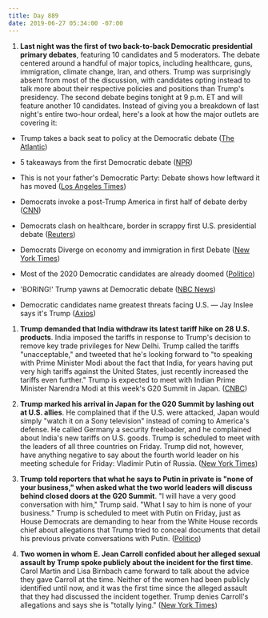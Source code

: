 ```yaml
---
title: Day 889
date: 2019-06-27 05:34:00 -07:00
---
```


1. **Last night was the first of two back-to-back Democratic presidential primary debates**, featuring 10 candidates and 5 moderators. The debate centered around a handful of major topics, including healthcare, guns, immigration, climate change, Iran, and others. Trump was surprisingly absent from most of the discussion, with candidates opting instead to talk more about their respective policies and positions than Trump's presidency. The second debate begins tonight at 9 p.m. ET and will feature another 10 candidates. Instead of giving you a breakdown of last night's entire two-hour ordeal, here's a look at how the major outlets are covering it:

* Trump takes a back seat to policy at the Democratic debate ([The Atlantic](https://www.theatlantic.com/ideas/archive/2019/06/first-democratic-debate-ignored-donald-trump/592699/))

* 5 takeaways from the first Democratic debate ([NPR](https://www.npr.org/2019/06/27/736451302/5-takeaways-from-the-first-democratic-debate))

* This is not your father's Democratic Party: Debate shows how leftward it has moved ([Los Angeles Times](https://www.latimes.com/politics/la-na-pol-2020-democratic-debate-miami-analysis-20190626-story.html))

* Democrats invoke a post-Trump America in first half of debate derby ([CNN](https://www.cnn.com/2019/06/27/politics/election-2020-democrats-debates-donald-trump/index.html))

* Democrats clash on healthcare, border in scrappy first U.S. presidential debate ([Reuters](https://www.reuters.com/article/us-usa-election-debate-idUSKCN1TR168))

* Democrats Diverge on economy and immigration in first Debate ([New York Times](https://www.nytimes.com/2019/06/26/us/politics/democratic-debate-2020.html))

* Most of the 2020 Democratic candidates are already doomed ([Politico](https://www.politico.com/story/2019/06/26/first-2020-democratic-debate-candidates-late-primary-1384617))

* 'BORING!' Trump yawns at Democratic debate ([NBC News](https://www.nbcnews.com/politics/2020-election/trump-slams-democratic-debate-n1022426))

* Democratic candidates name greatest threats facing U.S. — Jay Inslee says it's Trump ([Axios](https://www.axios.com/democratic-debates-geopolitical-threat-china-iran-climate-trump-6740bd14-d961-4c19-ac17-9d7cfddfd4a2.html))

1. **Trump demanded that India withdraw its latest tariff hike on 28 U.S. products**. India imposed the tariffs in response to Trump's decision to remove key trade privileges for New Delhi. Trump called the tariffs "unacceptable," and tweeted that he's looking forward to "to speaking with Prime Minister Modi about the fact that India, for years having put very high tariffs against the United States, just recently increased the tariffs even further." Trump is expected to meet with Indian Prime Minister Narendra Modi at this week's G20 Summit in Japan. ([CNBC](https://www.cnbc.com/2019/06/27/us-india-trade-donald-trump-on-indias-tariff-hike-on-us-goods.html))

2. **Trump marked his arrival in Japan for the G20 Summit by lashing out at U.S. allies**. He complained that if the U.S. were attacked, Japan would simply "watch it on a Sony television" instead of coming to America's defense. He called Germany a security freeloader, and he complained about India's new tariffs on U.S. goods. Trump is scheduled to meet with the leaders of all three countries on Friday. Trump did not, however, have anything negative to say about the fourth world leader on his meeting schedule for Friday: Vladimir Putin of Russia. ([New York Times](https://www.nytimes.com/2019/06/27/world/asia/trump-g20.html))

3. **Trump told reporters that what he says to Putin in private is "none of your business," when asked what the two world leaders will discuss behind closed doors at the G20 Summit**. "I will have a very good conversation with him," Trump said. "What I say to him is none of your business." Trump is scheduled to meet with Putin on Friday, just as House Democrats are demanding to hear from the White House records chief about allegations that Trump tried to conceal documents that detail his previous private conversations with Putin. ([Politico](https://www.politico.com/story/2019/06/26/donald-trump-vladimir-putin-g-20-1384037))

4. **Two women in whom E. Jean Carroll confided about her alleged sexual assault by Trump spoke publicly about the incident for the first time**. Carol Martin and Lisa Birnbach came forward to talk about the advice they gave Carroll at the time. Neither of the women had been publicly identified until now, and it was the first time since the alleged assault that they had discussed the incident together. Trump denies Carroll's allegations and says she is "totally lying." ([New York Times](https://www.nytimes.com/2019/06/27/us/politics/jean-carroll-trump-sexual-assault.html))